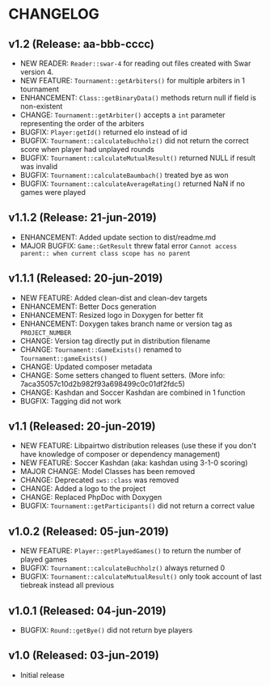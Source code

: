 # CHANGELOG

## v1.2 (Release: aa-bbb-cccc)
* NEW READER: `Reader::swar-4` for reading out files created with Swar version 4.
* NEW FEATURE: `Tournament::getArbiters()` for multiple arbiters in 1 tournament
* ENHANCEMENT: `Class::getBinaryData()` methods return null if field is non-existent
* CHANGE: `Tournament::getArbiter()` accepts a `int` parameter representing the order of the arbiters
* BUGFIX: `Player:getId()` returned elo instead of id
* BUGFIX: `Tournament::calculateBuchholz()` did not return the correct score when player had unplayed rounds
* BUGFIX: `Tournament::calculateMutualResult()` returned NULL if result was invalid
* BUGFIX: `Tournament::calculateBaumbach()` treated bye as won
* BUGFIX: `Tournament::calculateAverageRating()` returned NaN if no games were played

## v1.1.2 (Release: 21-jun-2019)
* ENHANCEMENT: Added update section to dist/readme.md
* MAJOR BUGFIX: `Game::GetResult` threw fatal error `Cannot access parent:: when current class scope has no parent`

## v1.1.1 (Released: 20-jun-2019)
* NEW FEATURE: Added clean-dist and clean-dev targets
* ENHANCEMENT: Better Docs generation
* ENHANCEMENT: Resized logo in Doxygen for better fit
* ENHANCEMENT: Doxygen takes branch name or version tag as `PROJECT_NUMBER`
* CHANGE: Version tag directly put in distribution filename
* CHANGE: `Tournament::GameExists()` renamed to `Tournament::gameExists()`
* CHANGE: Updated composer metadata
* CHANGE: Some setters changed to fluent setters. (More info: 7aca35057c10d2b982f93a698499c0c01df2fdc5)
* CHANGE: Kashdan and Soccer Kashdan are combined in 1 function
* BUGFIX: Tagging did not work

## v1.1 (Released: 20-jun-2019)
* NEW FEATURE: Libpairtwo distribution releases (use these if you don't have knowledge of composer or dependency management)
* NEW FEATURE: Soccer Kashdan (aka: kashdan using 3-1-0 scoring)
* MAJOR CHANGE: Model Classes has been removed
* CHANGE: Deprecated `sws::class` was removed
* CHANGE: Added a logo to the project
* CHANGE: Replaced PhpDoc with Doxygen
* BUGFIX: `Tournament::getParticipants()` did not return a correct value

## v1.0.2 (Released: 05-jun-2019)
* NEW FEATURE: `Player::getPlayedGames()` to return the number of played games
* BUGFIX: `Tournament::calculateBuchholz()` always returned 0
* BUGFIX: `Tournament::calculateMutualResult()` only took account of last tiebreak instead all previous

## v1.0.1 (Released: 04-jun-2019)
* BUGFIX: `Round::getBye()` did not return bye players

## v1.0  (Released: 03-jun-2019)
* Initial release
